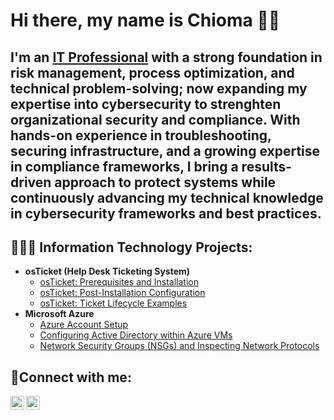 <h1>Hi there, my name is Chioma 👋🏾</h1>

<h2>I'm an <a href="https://www.linkedin.com/in/chiomaobukwelu/">IT Professional</a> with a strong foundation in risk management, process optimization, and technical problem-solving; now expanding my expertise into cybersecurity to strenghten organizational security and compliance. With hands-on experience in troubleshooting, securing infrastructure, and a growing expertise in compliance  frameworks, I bring a results-driven approach to protect systems while continuously advancing my technical knowledge in cybersecurity frameworks and best practices.</h2>

<h2>👩🏾‍💻 Information Technology Projects:</h2>

- <b>osTicket (Help Desk Ticketing System)</b>
  - [osTicket: Prerequisites and Installation](https://github.com/chiprojects/osticket-prereqs)
  - [osTicket: Post-Installation Configuration](https://github.com/chiprojects/post-install-config)
  - [osTicket: Ticket Lifecycle Examples](https://github.com/chiprojects/ticket-lifecycle)
- <b>Microsoft Azure</b>
  - [Azure Account Setup](https://github.com/chiprojects/configure-ad)
  - [Configuring Active Directory within Azure VMs](https://github.com/chiprojects/configure-ad)
  - [Network Security Groups (NSGs) and Inspecting Network Protocols](https://github.com/chiprojects/azure-network-protocols)

<h2>📲Connect with me:</h2>

[<img align="left" alt="Josh | Twitter" width="22px" src="https://cdn.jsdelivr.net/npm/simple-icons@v3/icons/twitter.svg" />][twitter]
[<img align="left" alt="Josh | LinkedIn" width="22px" src="https://cdn.jsdelivr.net/npm/simple-icons@v3/icons/linkedin.svg" />][linkedin]


[twitter]: https://x.com/chilearnings
[linkedin]: https://www.linkedin.com/in/chiomaobukwelu/
